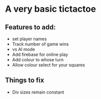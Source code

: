 # A very basic tictactoe

## Features to add:
 - set player names
 - Track number of game wins
 - vs AI mode
 - Add firebase for online play
 - Add colour to whose turn
 - Allow colour select for your squares


## Things to fix
 - Div sizes remain constant
